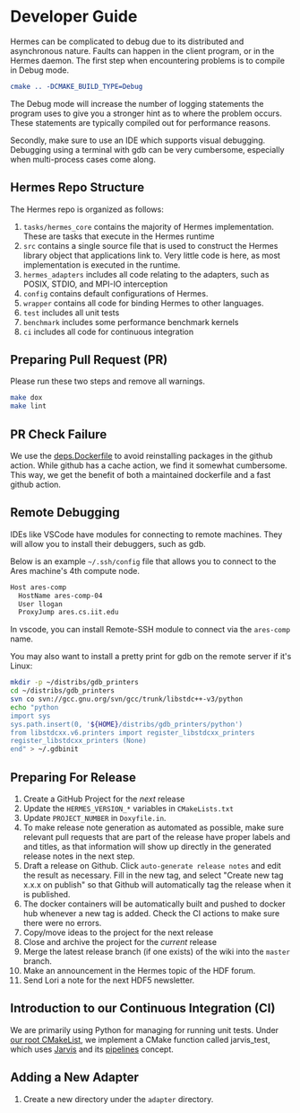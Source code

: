 # Developer Guide

Hermes can be complicated to debug due to its distributed and asynchronous
nature. Faults can happen in the client program, or in the Hermes daemon.
The first step when encountering problems is to compile in Debug mode.

```cmake
cmake .. -DCMAKE_BUILD_TYPE=Debug
```

The Debug mode will increase the number of logging statements the program
uses to give you a stronger hint as to where the problem occurs. These
statements are typically compiled out for performance reasons.

Secondly, make sure to use an IDE which supports visual debugging. Debugging
using a terminal with gdb can be very cumbersome, especially when multi-process cases come along.

## Hermes Repo Structure

The Hermes repo is organized as follows:
1. ``tasks/hermes_core`` contains the majority of Hermes implementation. These are tasks that execute in the Hermes runtime
1. ``src`` contains a single source file that is used to construct the Hermes library object that applications link to. Very little code is here, as most implementation is executed in the runtime.
1. ``hermes_adapters`` includes all code relating to the adapters, such as  POSIX, STDIO, and MPI-IO interception
1. ``config`` contains default configurations of Hermes.
1. ``wrapper`` contains all code for binding Hermes to other languages.
1. ``test`` includes all unit tests
1. ``benchmark`` includes some performance benchmark kernels
1. ``ci`` includes all code for continuous integration

## Preparing Pull Request (PR)

Please run these two steps and remove all warnings.

```bash
make dox
make lint
```

## PR Check Failure

We use the [deps.Dockerfile](https://github.com/HDFGroup/hermes/blob/master/docker/deps.Dockerfile)
to avoid reinstalling packages in the github action. While github has a cache action,
we find it somewhat cumbersome. This way, we get the benefit of both a maintained
dockerfile and a fast github action.

## Remote Debugging

IDEs like VSCode have modules for connecting to remote machines.
They will allow you to install their debuggers, such as gdb.

Below is an example ``~/.ssh/config`` file that allows you to 
connect to the Ares machine's 4th compute node.
```bash
Host ares-comp
  HostName ares-comp-04
  User llogan
  ProxyJump ares.cs.iit.edu
```

In vscode, you can install Remote-SSH module to connect via the ``ares-comp`` name.

You may also want to install a pretty print for gdb on the remote server if it's Linux:
```bash
mkdir -p ~/distribs/gdb_printers
cd ~/distribs/gdb_printers
svn co svn://gcc.gnu.org/svn/gcc/trunk/libstdc++-v3/python
echo "python
import sys 
sys.path.insert(0, '${HOME}/distribs/gdb_printers/python')
from libstdcxx.v6.printers import register_libstdcxx_printers
register_libstdcxx_printers (None)
end" > ~/.gdbinit
```

## Preparing For Release

1. Create a GitHub Project for the _next_ release
1. Update the `HERMES_VERSION_*` variables in `CMakeLists.txt`
1. Update `PROJECT_NUMBER` in `Doxyfile.in`.
1. To make release note generation as automated as possible, make sure
   relevant pull requests that are part of the release have proper labels and and
   titles, as that information will show up directly in the generated release
   notes in the next step.
1. Draft a release on Github. Click `auto-generate release notes` and edit
   the result as necessary. Fill in the new tag, and select "Create new tag x.x.x
   on publish" so that Github will automatically tag the release when it is
   published.
1. The docker containers will be automatically built and pushed to docker hub
   whenever a new tag is added. Check the CI actions to make sure there were no
   errors.
1. Copy/move ideas to the project for the next release
1. Close and archive the project for the _current_ release
1. Merge the latest release branch (if one exists) of the wiki into the `master` branch.
1. Make an announcement in the Hermes topic of the HDF forum.
1. Send Lori a note for the next HDF5 newsletter.

## Introduction to our Continuous Integration (CI)

We are primarily using Python for managing for running unit tests. Under
[our root CMakeList](https://github.com/HDFGroup/hermes/blob/master/CMakeLists.txt), we implement a
CMake function called jarvis_test, which uses [Jarvis](https://github.com/grc-iit/jarvis-cd.git)
and its [pipelines](https://github.com/HDFGroup/hermes/tree/master/test/unit/pipelines) concept.

## Adding a New Adapter

1. Create a new directory under the `adapter` directory.

